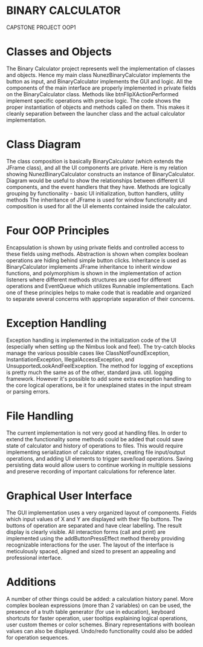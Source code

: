 # BINARY CALCULATOR
CAPSTONE PROJECT OOP1

# Classes and Objects

The Binary Calculator project represents well the implementation of classes and objects. Hence my main class NunezBinaryCalculator implements the button as input, and BinaryCalculator implements the GUI and logic. All the components of the main interface are properly implemented in private fields on the BinaryCalculator class. Methods like btnFlipXActionPerformed implement specific operations with precise logic. The code shows the proper instantiation of objects and methods called on them. This makes it cleanly separation between the launcher class and the actual calculator implementation.

# Class Diagram

The class composition is basically BinaryCalculator (which extends the JFrame class), and all the UI components are private. Here is my relation showing NunezBinaryCalculator constructs an instance of BinaryCalculator. Diagram would be useful to show the relationships between different UI components, and the event handlers that they have. Methods are logically grouping by functionality - basic UI initialization, button handlers, utility methods The inheritance of JFrame is used for window functionality and composition is used for all the UI elements contained inside the calculator.

# Four OOP Principles

Encapsulation is shown by using private fields and controlled access to these fields using methods. Abstraction is shown when complex boolean operations are hiding behind simple button clicks. Inheritance is used as BinaryCalculator implements JFrame inheritance to inherit window functions, and polymorphism is shown in the implementation of action listeners where different methods structures are used for different operations and EventQueue which utilizes Runnable implementations. Each one of these principles helps to make code that is readable and organized to separate several concerns with appropriate separation of their concerns.

# Exception Handling

Exception handling is implemented in the initialization code of the UI (especially when setting up the Nimbus look and feel). The try-catch blocks manage the various possible cases like ClassNotFoundException, InstantiationException, IllegalAccessException, and UnsupportedLookAndFeelException. The method for logging of exceptions is pretty much the same as of the other, standard java. util. logging framework. However it's possible to add some extra exception handling to the core logical operations, be it for unexplained states in the input stream or parsing errors.

# File Handling

The current implementation is not very good at handling files. In order to extend the functionality some methods could be added that could save state of calculator and history of operations to files. This would require implementing serialization of calculator states, creating file input/output operations, and adding UI elements to trigger save/load operations. Saving persisting data would allow users to continue working in multiple sessions and preserve recording of important calculations for reference later.

# Graphical User Interface

The GUI implementation uses a very organized layout of components. Fields which input values of X and Y are displayed with their flip buttons. The buttons of operation are separated and have clear labelling. The result display is clearly visible. All interaction forms (call and print) are implemented using the addButtonPressEffect method thereby providing recognizable interactions for the user. The layout of the interface is meticulously spaced, aligned and sized to present an appealing and professional interface.

# Additions

A number of other things could be added: a calculation history panel. More complex boolean expressions (more than 2 variables) on can be used, the presence of a truth table generator (for use in education), keyboard shortcuts for faster operation, user tooltips explaining logical operations, user custom themes or color schemes. Binary representations with boolean values can also be displayed. Undo/redo functionality could also be added for operation sequences.
